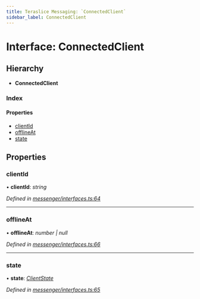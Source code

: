 ```yaml
---
title: Teraslice Messaging: `ConnectedClient`
sidebar_label: ConnectedClient
---
```


# Interface: ConnectedClient

## Hierarchy

* **ConnectedClient**

### Index

#### Properties

* [clientId](connectedclient.md#clientid)
* [offlineAt](connectedclient.md#offlineat)
* [state](connectedclient.md#state)

## Properties

###  clientId

• **clientId**: *string*

*Defined in [messenger/interfaces.ts:64](https://github.com/terascope/teraslice/blob/6aab1cd2/packages/teraslice-messaging/src/messenger/interfaces.ts#L64)*

___

###  offlineAt

• **offlineAt**: *number | null*

*Defined in [messenger/interfaces.ts:66](https://github.com/terascope/teraslice/blob/6aab1cd2/packages/teraslice-messaging/src/messenger/interfaces.ts#L66)*

___

###  state

• **state**: *[ClientState](../enums/clientstate.md)*

*Defined in [messenger/interfaces.ts:65](https://github.com/terascope/teraslice/blob/6aab1cd2/packages/teraslice-messaging/src/messenger/interfaces.ts#L65)*
